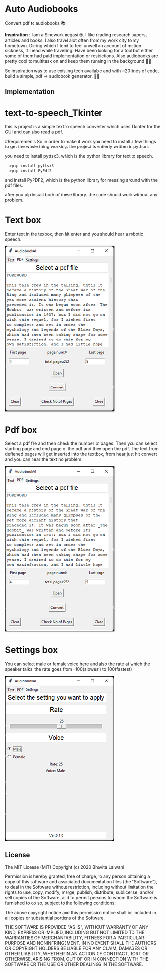 # Auto Audiobooks
Convert pdf to audiobooks 📚


**Inspiration** : 
I am a Sinework negasi 🤓. I like reading research papers, articles and books. I also travel alot often from my work city to my hometown. During which I tend to feel unwell on account of motion sickness, if I read while travelling. Have been looking for a tool but either some of them had paid implementation or restrictions. Also audiobooks are pretty cool to multitask on and keep them running in the background 🖖🏻

So inspiration was to use existing tech available and with ~20 lines of code, build a simple, pdf -> audiobook generator. 🤞🏻

## Implementation
# text-to-speech_Tkinter
 this is project is a simple text to speech converter which uses Tkinter for the GUI and can also read a pdf.  



#Requirements
So in order to make it work you need to install a few things to get the whole thing working. the project is entierly written in python.

you need to install pyttsx3, which is the python library for text to speech.

      >pip install pyttsx3
      >pip install PyPdf2     

and install PyPDF2, which is the python library for messing around with the pdf files.

after you pip install both of these library. the code should work without any problem.

# Text box
 Enter text in the texbox, then hit enter and you should hear a robotic speech.
 
![](https://github.com/Sineworknegasi/Auto-PDF-to-Audiobook-converter/blob/main/Images/pdf.png)

# Pdf box
 Select a pdf file and then check the number of pages. 
 Then you can select starting page and end page of the pdf and then open the pdf. The text from defiened pages will get inserted into the textbox, from hear     just hit convert and you can hear the text no problem.

![](images/pdf.png)

# Settings box
You can select male or female voice here and also the rate at which the speaker talks. 
the rate goes from -100(slowest) to 100(fastest)

![](images/settings.png)


## License
 
The MIT License (MIT)
Copyright (c) 2020 Bhavita Lalwani 

Permission is hereby granted, free of charge, to any person obtaining a copy of this software and associated documentation files (the "Software"), to deal in the Software without restriction, including without limitation the rights to use, copy, modify, merge, publish, distribute, sublicense, and/or sell copies of the Software, and to permit persons to whom the Software is furnished to do so, subject to the following conditions:

The above copyright notice and this permission notice shall be included in all copies or substantial portions of the Software.

THE SOFTWARE IS PROVIDED "AS IS", WITHOUT WARRANTY OF ANY KIND, EXPRESS OR IMPLIED, INCLUDING BUT NOT LIMITED TO THE WARRANTIES OF MERCHANTABILITY, FITNESS FOR A PARTICULAR PURPOSE AND NONINFRINGEMENT. IN NO EVENT SHALL THE AUTHORS OR COPYRIGHT HOLDERS BE LIABLE FOR ANY CLAIM, DAMAGES OR OTHER LIABILITY, WHETHER IN AN ACTION OF CONTRACT, TORT OR OTHERWISE, ARISING FROM, OUT OF OR IN CONNECTION WITH THE SOFTWARE OR THE USE OR OTHER DEALINGS IN THE SOFTWARE.
